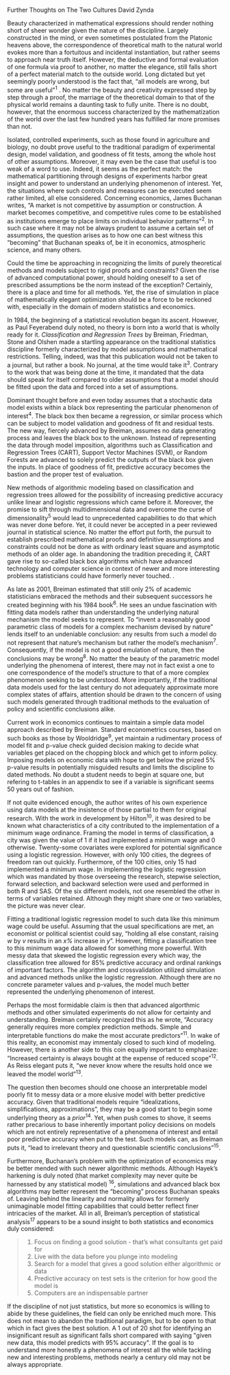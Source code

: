 Further Thoughts on The Two Cultures
David Zynda


Beauty characterized in mathematical expressions should render nothing short of sheer wonder given the nature of the discipline. Largely constructed in the mind, or even sometimes postulated from the Platonic heavens above, the correspondence of theoretical math to the natural world evokes more than a fortuitous and incidental instantiation, but rather seems to approach near truth itself. However, the deductive and formal evaluation of one formula via proof to another, no matter the elegance, still falls short of a perfect material match to the outside world. Long dictated but yet seemingly poorly understood is the fact that, “all models are wrong, but some are useful"<sup>1</sup> . No matter the beauty and creativity expressed step by step through a proof, the marriage of the theoretical domain to that of the physical world remains a daunting task to fully unite. There is no doubt, however, that the enormous success characterized by the mathematization of the world over the last few hundred years has fulfilled far more promises than not. 
	
Isolated, controlled experiments, such as those found in agriculture and biology, no doubt prove useful to the traditional paradigm of experimental design, model validation, and goodness of fit tests, among the whole host of other assumptions. Moreover, it may even be the case that useful is too weak of a word to use. Indeed, it seems as the perfect match: the mathematical partitioning through designs of experiments harbor great insight and power to understand an underlying phenomenon of interest. Yet, the situations where such controls and measures can be executed seem rather limited, all else considered. Concerning economics, James Buchanan writes, “A market is not competitive by assumption or construction. A market becomes competitive, and competitive rules come to be established as institutions emerge to place limits on individual behavior patterns”<sup>2</sup>. In such case where it may not be always prudent to assume a certain set of assumptions, the question arises as to how one can best witness this “becoming” that Buchanan speaks of, be it in economics, atmospheric science, and many others. 
	
Could the time be approaching in recognizing the limits of purely theoretical methods and models subject to rigid proofs and constraints? Given the rise of advanced computational power, should holding oneself to a set of prescribed assumptions be the norm instead of the exception? Certainly, there is a place and time for all methods. Yet, the rise of simulation in place of mathematically elegant optimization should be a force to be reckoned with, especially in the domain of modern statistics and economics. 
 
In 1984, the beginning of a statistical revolution began its ascent. However, as Paul Feyerabend duly noted, no theory is born into a world that is wholly ready for it. _Classification and Regression Trees_ by Breiman, Friedman, Stone and Olshen made a startling appearance on the traditional statistics discipline formerly characterized by model assumptions and mathematical restrictions. Telling, indeed, was that this publication would not be taken to a journal, but rather a book. No journal, at the time would take it<sup>3</sup>. Contrary to the work that was being done at the time, it mandated that the data should speak for itself compared to older assumptions that a model should be fitted upon the data and forced into a set of assumptions. 

Dominant thought before and even today assumes that a stochastic data model exists within a black box representing the particular phenomenon of interest<sup>4</sup>. The black box then became a regression, or similar process which can be subject to model validation and goodness of fit and residual tests. The new way, fiercely advanced by Breiman, assumes no data generating process and leaves the black box to the unknown. Instead of representing the data through model imposition, algorithms such as Classification and Regression Trees (CART), Support Vector Machines (SVM), or Random Forests are advanced to solely predict the outputs of the black box given the inputs. In place of goodness of fit, predictive accuracy becomes the bastion and the proper test of evaluation. 

  New methods of algorithmic modeling based on classification and regression trees allowed for the possibility of increasing predictive accuracy unlike linear and logistic regressions which came before it. Moreover, the promise to sift through multidimensional data and overcome the curse of dimensionality<sup>5</sup> would lead to unprecedented capabilities to do that which was never done before. Yet, it could never be accepted in a peer reviewed journal in statistical science. No matter the effort put forth, the pursuit to establish prescribed mathematical proofs and definitive assumptions and constraints could not be done as with ordinary least square and asymptotic methods of an older age. In abandoning the tradition preceding it, CART gave rise to so-called black box algorithms which have advanced technology and computer science in context of newer and more interesting problems statisticians could have formerly never touched. . 
  
As late as 2001, Breiman estimated that still only 2% of academic statisticians embraced the methods and their subsequent successors he created beginning with his 1984 book<sup>6</sup>. He sees an undue fascination with fitting data models rather than understanding the underlying natural mechanism the model seeks to represent. To “invent a reasonably good parametric class of models for a complex mechanism devised by nature” lends itself to an undeniable conclusion: any results from such a model do not represent that nature’s mechanism but rather the model’s mechanism<sup>7</sup>. Consequently, if the model is not a good emulation of nature, then the conclusions may be wrong<sup>8</sup>. No matter the beauty of the parametric model underlying the phenomena of interest, there may not in fact exist a one to one correspondence of the model’s structure to that of a more complex phenomenon seeking to be understood. More importantly, if the traditional data models used for the last century do not adequately approximate more complex states of affairs, attention should be drawn to the concern of using such models generated through traditional methods to the evaluation of policy and scientific conclusions alike. 

Current work in economics continues to maintain a simple data model approach described by Breiman. Standard econometrics courses, based on such books as those by Wooldridge<sup>9</sup>, yet maintain a rudimentary process of model fit and p-value check guided decision making to decide what variables get placed on the chopping block and which get to inform policy. Imposing models on economic data with hope to get below the prized 5% p-value results in potentially misguided results and limits the discipline to dated methods. No doubt a student needs to begin at square one, but refering to t-tables in an appendix to see if a variable is significant seems 50 years out of fashion.

If not quite evidenced enough, the author writes of his own experience using data models at the insistence of those partial to them for original research. With the work in development by Hilton<sup>10</sup>, it was desired to be known what characteristics of a city contributed to the implementation of a minimum wage ordinance. Framing the model in terms of classification, a city was given the value of 1 if it had implemented a minimum wage and 0 otherwise. Twenty-some covariates were explored for potential significance using a logistic regression. However, with only 100 cities, the degrees of freedom ran out quickly. Furthermore, of the 100 cities, only 15 had implemented a minimum wage. In implementing the logistic regression which was mandated by those overseeing the research, stepwise selection, forward selection, and backward selection were used and performed in both R and SAS. Of the six different models, not one resembled the other in terms of variables retained. Although they might share one or two variables, the picture was never clear. 

Fitting a traditional logistic regression model to such data like this minimum wage could be useful. Assuming that the usual specifications are met, an economist or political scientist could say, “holding all else constant, raising _w_ by _v_ results in an _x%_ increase in _y_”. However, fitting a classification tree to this minimum wage data allowed for something more powerful. With messy data that skewed the logistic regression every which way, the classification tree allowed for 85% predictive accuracy and ordinal rankings of important factors. The algorithm and crossvalidation utilized simulation and advanced methods unlike the logistic regression. Although there are no concrete parameter values and p-values, the model much better represented the underlying phenomenon of interest. 

Perhaps the most formidable claim is then that advanced algorthmic methods and other simulated experiments do not allow for certainty and understanding. Breiman certainly recognized this as he wrote, “Accuracy generally requires more complex prediction methods. Simple and interpretable functions do make the most accurate predictors”<sup>11</sup>. In wake of this reality, an economist may immentaly closed to such kind of modeling. However, there is another side to this coin equally important to emphasize: “Increased certainty is always bought at the expense of reduced scope”<sup>12</sup>. As Reiss elegant puts it, “we never know where the results hold once we leaved the model world”<sup>13</sup>.

The question then becomes should one choose an interpretable model poorly fit to messy data or a more elusive model with better predictive accuracy. Given that traditional models require “idealizations, simplifications, approximations”, they may be a good start to begin some underlying theory as a _prior_<sup>14</sup>. Yet, when push comes to shove, it seems rather precarious to base inherently important policy decisions on models which are not entirely representative of a phenomena of interest and entail poor predictive accuracy when put to the test. Such models can, as Breiman puts it, “lead to irrelevant theory and questionable scientific conclusions”<sup>15</sup>. 

Furthermore, Buchanan’s problem with the optimization of economics may be better mended with such newer algorithmic methods. Although Hayek’s harkening is duly noted (that market complexity may never quite be harnessed by any statistical model) <sup>16</sup>, simulations and advanced black box algorithms may better represent the “becoming” process Buchanan speaks of. Leaving behind the linearity and normality allows for formerly unimaginable model fitting capabilities that could better reflect finer intricacies of the market. 
All in all, Breiman’s perception of statistical analysis<sup>17</sup> appears to be a sound insight to both statistics and economics duly considered:

>  1) Focus on finding a good solution - that’s what consultants get paid for
>  2) Live with the data before you plunge into modeling
>  3) Search for a model that gives a good solution either algorithmic or data
>  4) Predictive accuracy on test sets is the criterion for how good the model is
>  5) Computers are an indispensable partner

If the discipline of not just statistics, but more so economics is willing to abide by these guidelines, the field can only be enriched much more. This does not mean to abandon the traditional paradigm, but to be open to that which in fact gives the best solution. A 1 out of 20 shot for identifying an insignificant result as significant falls short compared with saying "given new data, this model predicts with 95% accuracy". If the goal is to understand more honestly a phenomena of interest all the while tackling new and interesting problems, methods nearly a century old may not be always appropriate. 


[^1]: Box, G.E.P. (1976), "Science and Statistics", _Journal of the American Statistical Association_, 71: 791–799.

[^2]: Buchanan, James M., "What Should Economists Do" _Southern Economic Journal_, Vol. 30, No. 3 (Jan., 1964), pp 218. 

[^3]: From a lecture in February 2017 delivered by Breiman's colleague Dr. Adele Cutler at Utah State University. 

[^4]: Breiman, Leo, "Statistcal Modeling: The Two Cultures" _Statistical Science_ Vol. 16, No. 3, 2001, pp. 199.

[^5]: _Ibid._, 208.

[^6]: _Ibid._, 199.

[^7]: _Ibid._, 202.

[^8]: _Ibid._

[^9]: Wooldridge, Jeffrey M., 1960-. Introductory Econometrics : a Modern Approach. Mason, Ohio: South-Western Cengage Learning, 2012.

[^10]: Hilton, Nicholas S., "The Determinants of Minimum Wage Ordinances: An Analysis of the 100 Largest Cities from 2012-2017". This is my partner's Plan A Master's Thesis which has been successfully defended and to be published in USU Digital Commons in the comming months. 

[^11]: Breiman, Leo, "Statistcal Modeling: The Two Cultures" _Statistical Science_ Vol. 16, No. 3, 2001, pp. 208.

[^12]: Reiss, Julian, "A Plea for (Good) Simulations: Nudging Economics Toward an Experimental Science", _Simulation & Gaming_ Vol 42, No. 2, pp. 249.

[^13]: _Ibid_. 

[^14]: _Ibid._, 254

[^15]: Breiman, Leo, "Statistcal Modeling: The Two Cultures" _Statistical Science_ Vol. 16, No. 3, 2001, pp. 199.

[^16]: F. A. Hayek. The American Economic Review, Volume 35, Issue 4 (Sep., 1945), 519–530.

[^17]: Breiman, Leo, "Statistcal Modeling: The Two Cultures" _Statistical Science_ Vol. 16, No. 3, 2001, pp. 201.






